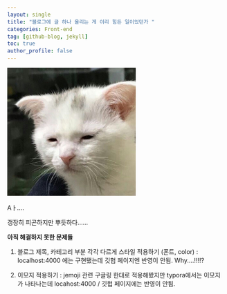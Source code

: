 ```yaml
---
layout: single
title: "블로그에 글 하나 올리는 게 이리 힘든 일이었던가 "
categories: Front-end
tag: [github-blog, jekyll]
toc: true
author_profile: false
---
```




<img src="../images/2022-08-08-first/지친고양이-16600428743272.jpg" alt="지친고양이" style="zoom:33%;" />

Aㅏ....

갱장히 피곤하지만 뿌듯하다......



**아직 해결하지 못한 문제들** 

1. 블로그 제목, 카테고리 부분 각각 다르게 스타일 적용하기 
   (폰트, color)
   : localhost:4000 에는 구현됐는데 깃헙 페이지엔 반영이 안됨. 
     Why....!!!!?

2. 이모지 적용하기 
   : jemoji 관련 구글링 한대로  적용해봤지만 typora에서는 이모지가 나타나는데 locahost:4000 / 깃헙 페이지에는 반영이 안됨. 

   

